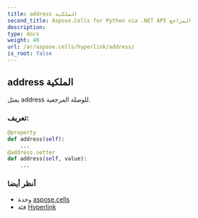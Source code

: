 ```yaml
---
title: address الملكية
second_title: Aspose.Cells for Python via .NET API المراجع
description:
type: docs
weight: 40
url: /ar/aspose.cells/hyperlink/address/
is_root: false
---
```

##  address الملكية

يمثل address للوصلة المرجعية.
###  تعريف:
```python
@property
def address(self):
    ...
@address.setter
def address(self, value):
    ...
```

###  أنظر أيضا
* وحدة [aspose.cells](../../)
* فئة [Hyperlink](/cells/python-net/ar/aspose.cells/hyperlink)
